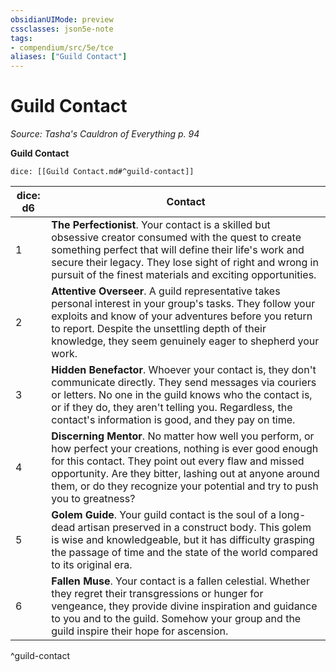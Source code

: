 ```yaml
---
obsidianUIMode: preview
cssclasses: json5e-note
tags:
- compendium/src/5e/tce
aliases: ["Guild Contact"]
---
```

# Guild Contact
*Source: Tasha's Cauldron of Everything p. 94* 

**Guild Contact**

`dice: [[Guild Contact.md#^guild-contact]]`

| dice: d6 | Contact |
|----------|---------|
| 1 | **The Perfectionist**. Your contact is a skilled but obsessive creator consumed with the quest to create something perfect that will define their life's work and secure their legacy. They lose sight of right and wrong in pursuit of the finest materials and exciting opportunities. |
| 2 | **Attentive Overseer**. A guild representative takes personal interest in your group's tasks. They follow your exploits and know of your adventures before you return to report. Despite the unsettling depth of their knowledge, they seem genuinely eager to shepherd your work. |
| 3 | **Hidden Benefactor**. Whoever your contact is, they don't communicate directly. They send messages via couriers or letters. No one in the guild knows who the contact is, or if they do, they aren't telling you. Regardless, the contact's information is good, and they pay on time. |
| 4 | **Discerning Mentor**. No matter how well you perform, or how perfect your creations, nothing is ever good enough for this contact. They point out every flaw and missed opportunity. Are they bitter, lashing out at anyone around them, or do they recognize your potential and try to push you to greatness? |
| 5 | **Golem Guide**. Your guild contact is the soul of a long-dead artisan preserved in a construct body. This golem is wise and knowledgeable, but it has difficulty grasping the passage of time and the state of the world compared to its original era. |
| 6 | **Fallen Muse**. Your contact is a fallen celestial. Whether they regret their transgressions or hunger for vengeance, they provide divine inspiration and guidance to you and to the guild. Somehow your group and the guild inspire their hope for ascension. |
^guild-contact